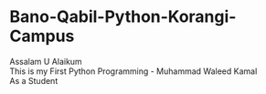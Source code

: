# Bano-Qabil-Python-Korangi-Campus
Assalam U Alaikum
<br>
This is my First Python Programming - Muhammad Waleed Kamal
<br>
As a Student
